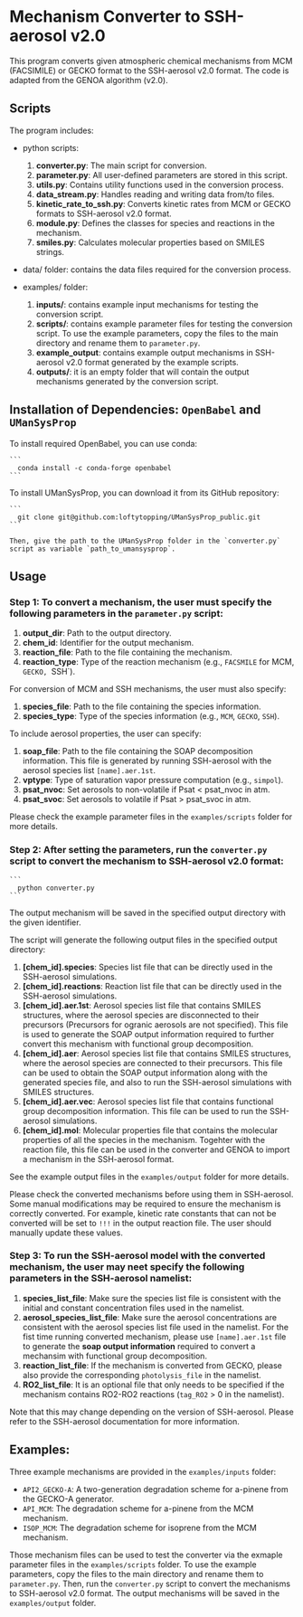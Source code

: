 # Mechanism Converter to SSH-aerosol v2.0

This program converts given atmospheric chemical mechanisms from MCM (FACSIMILE) or GECKO format to the SSH-aerosol v2.0 format. The code is adapted from the GENOA algorithm (v2.0).

## Scripts

The program includes:

- python scripts:

    1. **converter.py**: The main script for conversion.
    2. **parameter.py**: All user-defined parameters are stored in this script.
    3. **utils.py**: Contains utility functions used in the conversion process.
    4. **data_stream.py**: Handles reading and writing data from/to files.
    5. **kinetic_rate_to_ssh.py**: Converts kinetic rates from MCM or GECKO formats to SSH-aerosol v2.0 format.
    6. **module.py**: Defines the classes for species and reactions in the mechanism.
    7. **smiles.py**: Calculates molecular properties based on SMILES strings.

- data/ folder: contains the data files required for the conversion process.

- examples/ folder:
    1. **inputs/**: contains example input mechanisms for testing the conversion script.
    2. **scripts/**: contains example parameter files for testing the conversion script.
       To use the example parameters, copy the files to the main directory and rename them to `parameter.py`.
    3. **example_output**: contains example output mechanisms in SSH-aerosol v2.0 format generated by the example scripts.
    4. **outputs/**: it is an empty folder that will contain the output mechanisms generated by the conversion script.


## Installation of Dependencies: `OpenBabel` and `UManSysProp`

To install required OpenBabel, you can use conda:

    ```
      conda install -c conda-forge openbabel
    ```

To install UManSysProp, you can download it from its GitHub repository:
    
    ```
      git clone git@github.com:loftytopping/UManSysProp_public.git
    ```

    Then, give the path to the UManSysProp folder in the `converter.py` script as variable `path_to_umansysprop`.

    
## Usage

### Step 1: To convert a mechanism, the user must specify the following parameters in the `parameter.py` script:
    
   1. **output_dir**: Path to the output directory.
   2. **chem_id**: Identifier for the output mechanism.
   3. **reaction_file**: Path to the file containing the mechanism.
   4. **reaction_type**: Type of the reaction mechanism (e.g., `FACSMILE` for MCM, `GECKO, `SSH`).

   For conversion of MCM and SSH mechanisms, the user must also specify:
   1. **species_file**: Path to the file containing the species information.
   2. **species_type**: Type of the species information (e.g., `MCM`, `GECKO`, `SSH`).

   To include aerosol properties, the user can specify:
   1. **soap_file**: Path to the file containing the SOAP decomposition information. This file is generated by running SSH-aerosol with the aerosol species list `[name].aer.1st`.
   2. **vptype**: Type of saturation vapor pressure computation (e.g., `simpol`).
   3. **psat_nvoc**: Set aerosols to non-volatile if Psat < psat_nvoc in atm.
   4. **psat_svoc**: Set aerosols to volatile if Psat > psat_svoc in atm.

   Please check the example parameter files in the `examples/scripts` folder for more details.

### Step 2: After setting the parameters, run the `converter.py` script to convert the mechanism to SSH-aerosol v2.0 format:

    ```
      python converter.py
    ```

   The output mechanism will be saved in the specified output directory with the given identifier.

   The script will generate the following output files in the specified output directory:
   
   1. **[chem_id].species**: Species list file that can be directly used in the SSH-aerosol simulations.
   2. **[chem_id].reactions**: Reaction list file that can be directly used in the SSH-aerosol simulations.
   3. **[chem_id].aer.1st**: Aerosol species list file that contains SMILES structures, where the aerosol species are disconnected to their precursors (Precursors for ogranic aerosols are not specified). This file is used to generate the SOAP output information required to further convert this mechanism with functional group decomposition.
   4. **[chem_id].aer**: Aerosol species list file that contains SMILES structures, where the aerosol species are connected to their precursors. This file can be used to obtain the SOAP output information along with the generated species file, and also to run the SSH-aerosol simulations with SMILES structures.
   5. **[chem_id].aer.vec**: Aerosol species list file that contains functional group decomposition information. This file can be used to run the SSH-aerosol simulations.
   6. **[chem_id].mol**: Molecular properties file that contains the molecular properties of all the species in the mechanism. Togehter with the reaction file, this file can be used in the converter and GENOA to import a mechanism in the SSH-aerosol format.

   See the example output files in the `examples/output` folder for more details.

   Please check the converted mechanisms before using them in SSH-aerosol. Some manual modifications may be required to ensure the mechanism is correctly converted. For example, kinetic rate constants that can not be converted will be set to `!!!` in the output reaction file. The user should manually update these values.


### Step 3: To run the SSH-aerosol model with the converted mechanism, the user may neet specify the following parameters in the SSH-aerosol namelist:

   1. **species_list_file**: Make sure the species list file is consistent with the initial and constant concentration files used in the namelist.
   2. **aerosol_species_list_file**: Make sure the aerosol concentrations are consistent with the aerosol species list file used in the namelist. For the fist time running converted mechanism, please use `[name].aer.1st` file to generate the **soap output information** required to convert a mechansim with functional group decomposition.
   3. **reaction_list_file**: If the mechanism is converted from GECKO, please also provide the corresponding `photolysis_file` in the namelist.
   4. **RO2_list_file**: It is an optional file that only needs to be specified if the mechanism contains RO2-RO2 reactions (`tag_RO2` > 0 in the namelist).

   Note that this may change depending on the version of SSH-aerosol. Please refer to the SSH-aerosol documentation for more information.

## Examples:

   Three example mechanisms are provided in the `examples/inputs` folder:
   - `API2_GECKO-A`: A two-generation degradation scheme for a-pinene from the GECKO-A generator.
   - `API_MCM`: The degradation scheme for a-pinene from the MCM mechanism.
   - `ISOP_MCM`: The degradation scheme for isoprene from the MCM mechanism.

   Those mechanism files can be used to test the converter via the exmaple parameter files in the `examples/scripts` folder. To use the example parameters, copy the files to the main directory and rename them to `parameter.py`. Then, run the `converter.py` script to convert the mechanisms to SSH-aerosol v2.0 format. The output mechanisms will be saved in the `examples/output` folder.

